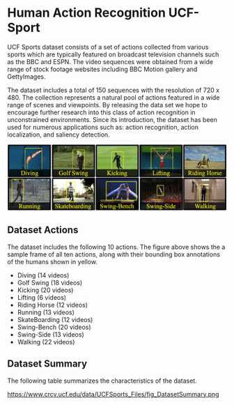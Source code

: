# Human Action Recognition UCF-Sport

UCF Sports dataset consists of a set of actions collected from various sports which are typically featured on broadcast television channels such as the BBC and ESPN. The video sequences were obtained from a wide range of stock footage websites including BBC Motion gallery and GettyImages.

The dataset includes a total of 150 sequences with the resolution of 720 x 480. The collection represents a natural pool of actions featured in a wide range of scenes and viewpoints. By releasing the data set we hope to encourage further research into this class of action recognition in unconstrained environments. Since its introduction, the dataset has been used for numerous applications such as: action recognition, action localization, and saliency detection.

![dataset](data/dataset.jpg)


## Dataset Actions
The dataset includes the following 10 actions. The figure above shows the a sample frame of all ten actions, along with their bounding box annotations of the humans shown in yellow.

* Diving (14 videos)
* Golf Swing (18 videos)
* Kicking (20 videos)
* Lifting (6 videos)
* Riding Horse (12 videos)
* Running (13 videos)
* SkateBoarding (12 videos)
* Swing-Bench (20 videos)
* Swing-Side (13 videos)
* Walking (22 videos)

## Dataset Summary
The following table summarizes the characteristics of the dataset.


https://www.crcv.ucf.edu/data/UCFSports_Files/fig_DatasetSummary.png



